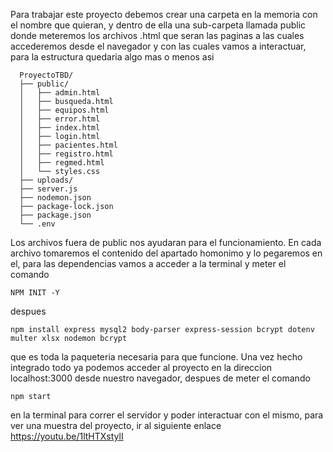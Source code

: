 Para trabajar este proyecto debemos crear una carpeta en la memoria con el nombre que quieran, y dentro de ella una sub-carpeta llamada public donde meteremos los archivos .html que seran las paginas a las cuales accederemos desde el navegador y con las cuales vamos a interactuar, para la estructura quedaria algo mas o menos asi 
 ```
   ProyectoTBD/
   ├── public/
   │   ├── admin.html
   │   ├── busqueda.html
   │   ├── equipos.html
   │   ├── error.html
   │   ├── index.html
   │   ├── login.html
   │   ├── pacientes.html
   │   ├── registro.html
   │   ├── regmed.html
   │   └── styles.css
   ├── uploads/
   ├── server.js
   ├── nodemon.json
   ├── package-lock.json
   ├── package.json
   └── .env
   ```
Los archivos fuera de public nos ayudaran para el funcionamiento. En cada archivo tomaremos el contenido del apartado homonimo y lo pegaremos en el, para las dependencias vamos a acceder a la terminal y meter el comando
```
NPM INIT -Y
```
despues 
```
npm install express mysql2 body-parser express-session bcrypt dotenv multer xlsx nodemon bcrypt
```
que es toda la paqueteria necesaria para que funcione.
Una vez hecho integrado todo ya podemos acceder al proyecto en la direccion localhost:3000 desde nuestro navegador, despues de meter el comando
```
npm start
```
en la terminal para correr el servidor y poder interactuar con el mismo, para ver una muestra del proyecto, ir al siguiente enlace https://youtu.be/1ltHTXstylI
